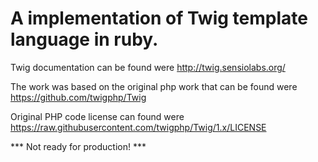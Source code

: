 # A implementation of Twig template language in ruby.

Twig documentation can be found were http://twig.sensiolabs.org/

The work was based on the original php work that can be found were https://github.com/twigphp/Twig

Original PHP code license can found were https://raw.githubusercontent.com/twigphp/Twig/1.x/LICENSE

*** Not ready for production! ***
